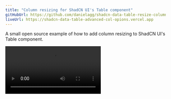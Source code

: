 ```yaml
---
title: "Column resizing for ShadCN UI's Table component"
gitHubUrl: https://github.com/danielagg/shadcn-data-table-resize-columns
liveUrl: https://shadcn-data-table-advanced-col-opions.vercel.app
---
```


A small open source example of how to add column resizing to ShadCN UI's Table component.

<video controls>
  <source src="https://github.com/danielagg/shadcn-data-table-advanced-col-opions/assets/10685257/407b1011-f9d1-4c77-aaec-3a76e66799b0" type="video/mp4">
  Your browser does not support the video tag.
</video>
